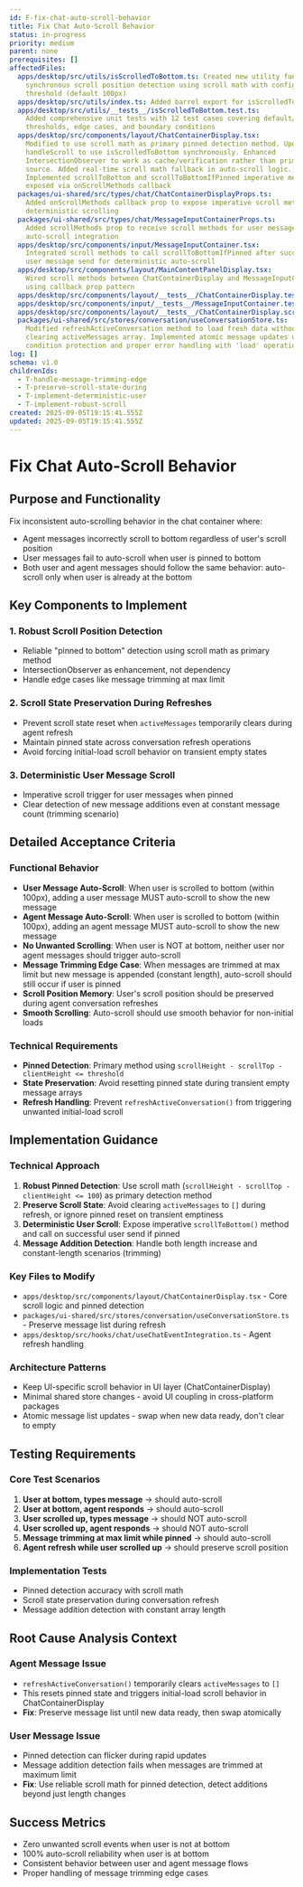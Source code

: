 ```yaml
---
id: F-fix-chat-auto-scroll-behavior
title: Fix Chat Auto-Scroll Behavior
status: in-progress
priority: medium
parent: none
prerequisites: []
affectedFiles:
  apps/desktop/src/utils/isScrolledToBottom.ts: Created new utility function for
    synchronous scroll position detection using scroll math with configurable
    threshold (default 100px)
  apps/desktop/src/utils/index.ts: Added barrel export for isScrolledToBottom utility function
  apps/desktop/src/utils/__tests__/isScrolledToBottom.test.ts:
    Added comprehensive unit tests with 12 test cases covering default/custom
    thresholds, edge cases, and boundary conditions
  apps/desktop/src/components/layout/ChatContainerDisplay.tsx:
    Modified to use scroll math as primary pinned detection method. Updated
    handleScroll to use isScrolledToBottom synchronously. Enhanced
    IntersectionObserver to work as cache/verification rather than primary
    source. Added real-time scroll math fallback in auto-scroll logic.;
    Implemented scrollToBottom and scrollToBottomIfPinned imperative methods,
    exposed via onScrollMethods callback
  packages/ui-shared/src/types/chat/ChatContainerDisplayProps.ts:
    Added onScrollMethods callback prop to expose imperative scroll methods for
    deterministic scrolling
  packages/ui-shared/src/types/chat/MessageInputContainerProps.ts:
    Added scrollMethods prop to receive scroll methods for user message
    auto-scroll integration
  apps/desktop/src/components/input/MessageInputContainer.tsx:
    Integrated scroll methods to call scrollToBottomIfPinned after successful
    user message send for deterministic auto-scroll
  apps/desktop/src/components/layout/MainContentPanelDisplay.tsx:
    Wired scroll methods between ChatContainerDisplay and MessageInputContainer
    using callback prop pattern
  apps/desktop/src/components/layout/__tests__/ChatContainerDisplay.test.tsx: Added comprehensive unit tests for imperative scroll methods functionality
  apps/desktop/src/components/input/__tests__/MessageInputContainer.test.tsx: Added tests for scroll methods integration in message input workflow
  apps/desktop/src/components/layout/__tests__/ChatContainerDisplay.scroll-methods.test.tsx: Added focused unit tests for scroll method business logic
  packages/ui-shared/src/stores/conversation/useConversationStore.ts:
    Modified refreshActiveConversation method to load fresh data without
    clearing activeMessages array. Implemented atomic message updates using race
    condition protection and proper error handling with 'load' operation type.
log: []
schema: v1.0
childrenIds:
  - T-handle-message-trimming-edge
  - T-preserve-scroll-state-during
  - T-implement-deterministic-user
  - T-implement-robust-scroll
created: 2025-09-05T19:15:41.555Z
updated: 2025-09-05T19:15:41.555Z
---
```


# Fix Chat Auto-Scroll Behavior

## Purpose and Functionality

Fix inconsistent auto-scrolling behavior in the chat container where:

- Agent messages incorrectly scroll to bottom regardless of user's scroll position
- User messages fail to auto-scroll when user is pinned to bottom
- Both user and agent messages should follow the same behavior: auto-scroll only when user is already at the bottom

## Key Components to Implement

### 1. Robust Scroll Position Detection

- Reliable "pinned to bottom" detection using scroll math as primary method
- IntersectionObserver as enhancement, not dependency
- Handle edge cases like message trimming at max limit

### 2. Scroll State Preservation During Refreshes

- Prevent scroll state reset when `activeMessages` temporarily clears during agent refresh
- Maintain pinned state across conversation refresh operations
- Avoid forcing initial-load scroll behavior on transient empty states

### 3. Deterministic User Message Scroll

- Imperative scroll trigger for user messages when pinned
- Clear detection of new message additions even at constant message count (trimming scenario)

## Detailed Acceptance Criteria

### Functional Behavior

- **User Message Auto-Scroll**: When user is scrolled to bottom (within 100px), adding a user message MUST auto-scroll to show the new message
- **Agent Message Auto-Scroll**: When user is scrolled to bottom (within 100px), adding an agent message MUST auto-scroll to show the new message
- **No Unwanted Scrolling**: When user is NOT at bottom, neither user nor agent messages should trigger auto-scroll
- **Message Trimming Edge Case**: When messages are trimmed at max limit but new message is appended (constant length), auto-scroll should still occur if user is pinned
- **Scroll Position Memory**: User's scroll position should be preserved during agent conversation refreshes
- **Smooth Scrolling**: Auto-scroll should use smooth behavior for non-initial loads

### Technical Requirements

- **Pinned Detection**: Primary method using `scrollHeight - scrollTop - clientHeight <= threshold`
- **State Preservation**: Avoid resetting pinned state during transient empty message arrays
- **Refresh Handling**: Prevent `refreshActiveConversation()` from triggering unwanted initial-load scroll

## Implementation Guidance

### Technical Approach

1. **Robust Pinned Detection**: Use scroll math (`scrollHeight - scrollTop - clientHeight <= 100`) as primary detection method
2. **Preserve Scroll State**: Avoid clearing `activeMessages` to `[]` during refresh, or ignore pinned reset on transient emptiness
3. **Deterministic User Scroll**: Expose imperative `scrollToBottom()` method and call on successful user send if pinned
4. **Message Addition Detection**: Handle both length increase and constant-length scenarios (trimming)

### Key Files to Modify

- `apps/desktop/src/components/layout/ChatContainerDisplay.tsx` - Core scroll logic and pinned detection
- `packages/ui-shared/src/stores/conversation/useConversationStore.ts` - Preserve message list during refresh
- `apps/desktop/src/hooks/chat/useChatEventIntegration.ts` - Agent refresh handling

### Architecture Patterns

- Keep UI-specific scroll behavior in UI layer (ChatContainerDisplay)
- Minimal shared store changes - avoid UI coupling in cross-platform packages
- Atomic message list updates - swap when new data ready, don't clear to empty

## Testing Requirements

### Core Test Scenarios

1. **User at bottom, types message** → should auto-scroll
2. **User at bottom, agent responds** → should auto-scroll
3. **User scrolled up, types message** → should NOT auto-scroll
4. **User scrolled up, agent responds** → should NOT auto-scroll
5. **Message trimming at max limit while pinned** → should auto-scroll
6. **Agent refresh while user scrolled up** → should preserve scroll position

### Implementation Tests

- Pinned detection accuracy with scroll math
- Scroll state preservation during conversation refresh
- Message addition detection with constant array length

## Root Cause Analysis Context

### Agent Message Issue

- `refreshActiveConversation()` temporarily clears `activeMessages` to `[]`
- This resets pinned state and triggers initial-load scroll behavior in ChatContainerDisplay
- **Fix**: Preserve message list until new data ready, then swap atomically

### User Message Issue

- Pinned detection can flicker during rapid updates
- Message addition detection fails when messages are trimmed at maximum limit
- **Fix**: Use reliable scroll math for pinned detection, detect additions beyond just length changes

## Success Metrics

- Zero unwanted scroll events when user is not at bottom
- 100% auto-scroll reliability when user is at bottom
- Consistent behavior between user and agent message flows
- Proper handling of message trimming edge cases
